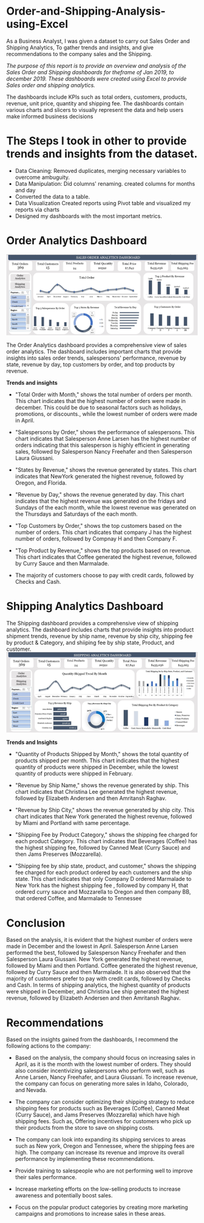 # Order-and-Shipping-Analysis-using-Excel

As a Business Analyst, I was given a dataset to carry out Sales Order and Shipping Analytics, To gather trends and insights, and give recommendations to the company sales and the Shipping. 

*The purpose of this report is to provide an overview and analysis of the Sales Order and Shipping dashboards for theframe of Jan 2019, to december 2019. These dashboards were created using Excel to provide Sales order and shipping analytics.*

The dashboards include KPIs such as total orders, customers, products, revenue, unit price, quantity and shipping fee. 
The dashboards contain various charts and slicers to visually represent the data and help users make informed business decisions

# The Steps I took in other to provide trends and insights from the dataset.

* Data Cleaning: Removed duplicates, merging necessary variables to overcome ambuguity. 
* Data Manipulation: Did columns' renaming. created columns for months and day
* Converted the data to a table.
* Data Visualization Created reports using Pivot table and visualized my reports via charts
* Designed my dashboards with the most  important metrics.

# Order Analytics Dashboard
![Sales Order Dashboard](https://github.com/rajikudusadewale/Order-and-Shipping-Analysis-using-Excel/blob/main/Sales%20Order%20Dashboard.png)

The Order Analytics dashboard provides a comprehensive view of sales order analytics. The dashboard includes important charts that provide insights into sales order trends, salespersons' performance, revenue by state, revenue by day, top customers by order, and top products by revenue.

**Trends and insights**

* "Total Order with Month," shows the total number of orders per month. This chart indicates that the highest number of orders were made in december. This could be due to seasonal factors such as holidays, promotions, or discounts., while the lowest number of orders were made in April.

* "Salespersons by Order," shows the performance of salespersons. This chart indicates that Salesperson Anne Larsen has the highest number of orders indicating that this salesperson is highly efficient in generating sales, followed by Salesperson Nancy Freehafer and then Salesperson Laura Giussani. 

* "States by Revenue," shows the revenue generated by states. This chart indicates that NewYork generated the highest revenue, followed by Oregon, and Florida.

* "Revenue by Day," shows the revenue generated by day. This chart indicates that the highest revenue was generated on the fridays and Sundays of the each month, while the lowest revenue was generated on the Thursdays and Saturdays of the each month.

* "Top Customers by Order," shows the top customers based on the number of orders. This chart indicates that company J has the highest number of orders, followed by Compnay H and then Company F.

* "Top Product by Revenue," shows the top products based on revenue. This chart indicates that Coffee generated the highest revenue, followed by Curry Sauce and then Marmalade.

* The majority of customers choose to pay with credit cards, followed by Checks and Cash. 

# Shipping Analytics Dashboard

The Shipping dashboard provides a comprehensive view of shipping analytics. The dashboard includes charts that provide insights into product shipment trends, revenue by ship name, revenue by ship city, shipping fee by product & Category, and shiiping fee by ship state, Product, and customer.
![Shipping Dashboard](https://github.com/rajikudusadewale/Order-and-Shipping-Analysis-using-Excel/blob/main/Shipping%20Dashboard.jpg)

**Trends and Insights**

* "Quantity of Products Shipped by Month," shows the total quantity of products shipped per month. This chart indicates that the highest quantity of products were shipped in December, while the lowest quantity of products were shipped in February.

* "Revenue by Ship Name," shows the revenue generated by ship. This chart indicates that Christina Lee generated the highest revenue, followed by Elizabeth Andersen and then Amritansh Raghav.

* "Revenue by Ship City," shows the revenue generated by ship city. This chart indicates that New York generated the highest revenue, followed by Miami and Portland with same percentage.

* "Shipping Fee by Product Category," shows the shipping fee charged for each product Category. This chart indicates that Beverages (Coffee) has the highest shipping fee, followed by Canned Meat (Curry Sauce) and then Jams Preserves (Mozzarella).

* "Shipping fee by ship state, product, and customer," shows the shipping fee charged for each product ordered by each customers and the ship state. This chart indicates that only Company D ordered Marmalade to New York  has the highest shipping fee , followed by company H, that ordered curry sauce and Mozzarella to Oregon  and then company BB, that ordered Coffee, and Marmalade to Tennessee 

# Conclusion 

Based on the analysis, it is evident that the highest number of orders were made in December and the lowest in April. Salesperson Anne Larsen performed the best, followed by Salesperson Nancy Freehafer and then Salesperson Laura Giussani. New York generated the highest revenue, followed by Miami and then Portland. Coffee generated the highest revenue, followed by Curry Sauce and then Marmalade. 
It is also observed that the majority of customers prefer to pay with credit cards, followed by Checks and Cash. In terms of shipping analytics, the highest quantity of products were shipped in December, and Christina Lee ship generated the highest revenue, followed by Elizabeth Andersen and then Amritansh Raghav.

# Recommendations

Based on the insights gained from the dashboards, I recommend the following actions to the company:

* Based on the analysis, the company should focus on increasing sales in April, as it is the month with the lowest number of orders. They should also consider incentivizing salespersons who perform well, such as Anne Larsen, Nancy Freehafer, and Laura Giussani. To increase revenue, the company can focus on generating more sales in Idaho, Colorado, and Nevada.

* The company can consider optimizing their shipping strategy to reduce shipping fees for products such as Beverages (Coffee), Canned Meat (Curry Sauce), and Jams Preserves (Mozzarella) which have high shipping fees. Such as, Offering incentives for customers who pick up their products from the store to save on shipping costs.

* The company can look into expanding its shipping services to areas such as New york, Oregon and Tennessee, where the shipping fees are high. The company can increase its revenue and improve its overall performance by implementing these recommendations.

* Provide training to salespeople who are not performing well to improve their sales performance.

* Increase marketing efforts on the low-selling products to increase awareness and potentially boost sales.

* Focus on the popular product categories by creating more marketing campaigns and promotions to increase sales in these areas.
